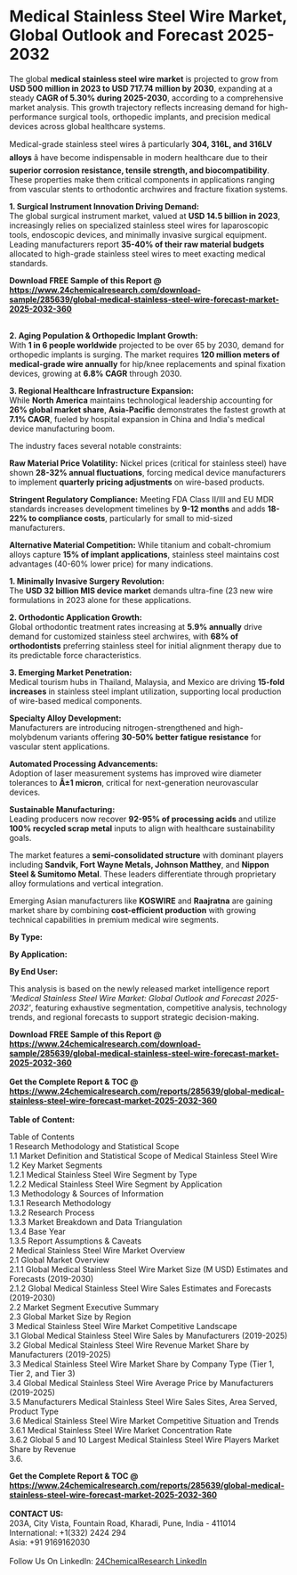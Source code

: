 <h1>Medical Stainless Steel Wire Market, Global Outlook and Forecast 2025-2032</h1><p>The global <strong>medical stainless steel wire market</strong> is projected to grow from <strong>USD 500 million in 2023 to USD 717.74 million by 2030</strong>, expanding at a steady <strong>CAGR of 5.30% during 2025-2030</strong>, according to a comprehensive market analysis. This growth trajectory reflects increasing demand for high-performance surgical tools, orthopedic implants, and precision medical devices across global healthcare systems.</p><p>Medical-grade stainless steel wires â particularly <strong>304, 316L, and 316LV alloys</strong> â have become indispensable in modern healthcare due to their <strong>superior corrosion resistance, tensile strength, and biocompatibility</strong>. These properties make them critical components in applications ranging from vascular stents to orthodontic archwires and fracture fixation systems.</p><p><strong>1. Surgical Instrument Innovation Driving Demand:</strong><br>
The global surgical instrument market, valued at <strong>USD 14.5 billion in 2023</strong>, increasingly relies on specialized stainless steel wires for laparoscopic tools, endoscopic devices, and minimally invasive surgical equipment. Leading manufacturers report <strong>35-40% of their raw material budgets</strong> allocated to high-grade stainless steel wires to meet exacting medical standards.</p><div><b>Download FREE Sample of this Report @ 
            <a href="https://www.24chemicalresearch.com/download-sample/285639/global-medical-stainless-steel-wire-forecast-market-2025-2032-360">
            https://www.24chemicalresearch.com/download-sample/285639/global-medical-stainless-steel-wire-forecast-market-2025-2032-360</a></b></div><br><p><strong>2. Aging Population &amp; Orthopedic Implant Growth:</strong><br>
With <strong>1 in 6 people worldwide</strong> projected to be over 65 by 2030, demand for orthopedic implants is surging. The market requires <strong>120 million meters of medical-grade wire annually</strong> for hip/knee replacements and spinal fixation devices, growing at <strong>6.8% CAGR</strong> through 2030.</p><p><strong>3. Regional Healthcare Infrastructure Expansion:</strong><br>
While <strong>North America</strong> maintains technological leadership accounting for <strong>26% global market share</strong>, <strong>Asia-Pacific</strong> demonstrates the fastest growth at <strong>7.1% CAGR</strong>, fueled by hospital expansion in China and India's medical device manufacturing boom.</p><p>The industry faces several notable constraints:</p><p><strong>Raw Material Price Volatility:</strong> Nickel prices (critical for stainless steel) have shown <strong>28-32% annual fluctuations</strong>, forcing medical device manufacturers to implement <strong>quarterly pricing adjustments</strong> on wire-based products.</p><p><strong>Stringent Regulatory Compliance:</strong> Meeting FDA Class II/III and EU MDR standards increases development timelines by <strong>9-12 months</strong> and adds <strong>18-22% to compliance costs</strong>, particularly for small to mid-sized manufacturers.</p><p><strong>Alternative Material Competition:</strong> While titanium and cobalt-chromium alloys capture <strong>15% of implant applications</strong>, stainless steel maintains cost advantages (40-60% lower price) for many indications.</p><p><strong>1. Minimally Invasive Surgery Revolution:</strong><br>
The <strong>USD 32 billion MIS device market</strong> demands ultra-fine (23 new wire formulations in 2023 alone for these applications.</p><p><strong>2. Orthodontic Application Growth:</strong><br>
Global orthodontic treatment rates increasing at <strong>5.9% annually</strong> drive demand for customized stainless steel archwires, with <strong>68% of orthodontists</strong> preferring stainless steel for initial alignment therapy due to its predictable force characteristics.</p><p><strong>3. Emerging Market Penetration:</strong><br>
Medical tourism hubs in Thailand, Malaysia, and Mexico are driving <strong>15-fold increases</strong> in stainless steel implant utilization, supporting local production of wire-based medical components.</p><p><strong>Specialty Alloy Development:</strong><br>
    Manufacturers are introducing nitrogen-strengthened and high-molybdenum variants offering <strong>30-50% better fatigue resistance</strong> for vascular stent applications.</p><p><strong>Automated Processing Advancements:</strong><br>
    Adoption of laser measurement systems has improved wire diameter tolerances to <strong>Â±1 micron</strong>, critical for next-generation neurovascular devices.</p><p><strong>Sustainable Manufacturing:</strong><br>
    Leading producers now recover <strong>92-95% of processing acids</strong> and utilize <strong>100% recycled scrap metal</strong> inputs to align with healthcare sustainability goals.</p><p>The market features a <strong>semi-consolidated structure</strong> with dominant players including <strong>Sandvik, Fort Wayne Metals, Johnson Matthey</strong>, and <strong>Nippon Steel &amp; Sumitomo Metal</strong>. These leaders differentiate through proprietary alloy formulations and vertical integration.</p><p>Emerging Asian manufacturers like <strong>KOSWIRE</strong> and <strong>Raajratna</strong> are gaining market share by combining <strong>cost-efficient production</strong> with growing technical capabilities in premium medical wire segments.</p><p><strong>By Type:</strong></p><p><strong>By Application:</strong></p><p><strong>By End User:</strong></p><p>This analysis is based on the newly released market intelligence report <em>'Medical Stainless Steel Wire Market: Global Outlook and Forecast 2025-2032'</em>, featuring exhaustive segmentation, competitive analysis, technology trends, and regional forecasts to support strategic decision-making.</p><div><b>Download FREE Sample of this Report @ 
            <a href="https://www.24chemicalresearch.com/download-sample/285639/global-medical-stainless-steel-wire-forecast-market-2025-2032-360">
            https://www.24chemicalresearch.com/download-sample/285639/global-medical-stainless-steel-wire-forecast-market-2025-2032-360</a></b></div><br><div><b>Get the Complete Report & TOC @ 
            <a href="https://www.24chemicalresearch.com/reports/285639/global-medical-stainless-steel-wire-forecast-market-2025-2032-360">
            https://www.24chemicalresearch.com/reports/285639/global-medical-stainless-steel-wire-forecast-market-2025-2032-360</a></b></div><br>
            <b>Table of Content:</b><p>Table of Contents<br />
1 Research Methodology and Statistical Scope<br />
1.1 Market Definition and Statistical Scope of Medical Stainless Steel Wire<br />
1.2 Key Market Segments<br />
1.2.1 Medical Stainless Steel Wire Segment by Type<br />
1.2.2 Medical Stainless Steel Wire Segment by Application<br />
1.3 Methodology & Sources of Information<br />
1.3.1 Research Methodology<br />
1.3.2 Research Process<br />
1.3.3 Market Breakdown and Data Triangulation<br />
1.3.4 Base Year<br />
1.3.5 Report Assumptions & Caveats<br />
2 Medical Stainless Steel Wire Market Overview<br />
2.1 Global Market Overview<br />
2.1.1 Global Medical Stainless Steel Wire Market Size (M USD) Estimates and Forecasts (2019-2030)<br />
2.1.2 Global Medical Stainless Steel Wire Sales Estimates and Forecasts (2019-2030)<br />
2.2 Market Segment Executive Summary<br />
2.3 Global Market Size by Region<br />
3 Medical Stainless Steel Wire Market Competitive Landscape<br />
3.1 Global Medical Stainless Steel Wire Sales by Manufacturers (2019-2025)<br />
3.2 Global Medical Stainless Steel Wire Revenue Market Share by Manufacturers (2019-2025)<br />
3.3 Medical Stainless Steel Wire Market Share by Company Type (Tier 1, Tier 2, and Tier 3)<br />
3.4 Global Medical Stainless Steel Wire Average Price by Manufacturers (2019-2025)<br />
3.5 Manufacturers Medical Stainless Steel Wire Sales Sites, Area Served, Product Type<br />
3.6 Medical Stainless Steel Wire Market Competitive Situation and Trends<br />
3.6.1 Medical Stainless Steel Wire Market Concentration Rate<br />
3.6.2 Global 5 and 10 Largest Medical Stainless Steel Wire Players Market Share by Revenue<br />
3.6.</p><div><b>Get the Complete Report & TOC @ 
            <a href="https://www.24chemicalresearch.com/reports/285639/global-medical-stainless-steel-wire-forecast-market-2025-2032-360">
            https://www.24chemicalresearch.com/reports/285639/global-medical-stainless-steel-wire-forecast-market-2025-2032-360</a></b></div><br><b>CONTACT US:</b><br>
            203A, City Vista, Fountain Road, Kharadi, Pune, India - 411014<br>
            International: +1(332) 2424 294<br>
            Asia: +91 9169162030 <br><br>
            Follow Us On LinkedIn: <a href="https://www.linkedin.com/company/24chemicalresearch/">24ChemicalResearch LinkedIn</a>